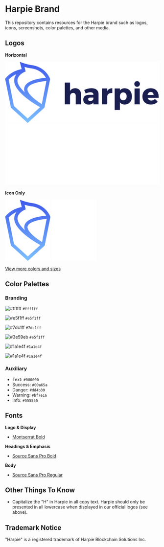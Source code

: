 # Harpie Brand

This repository contains resources for the Harpie brand such as logos, icons, screenshots, color palettes, and other media.

## Logos

**Horizontal**

<img src="/logo/Harpie-Logo@2x.png" alt="Harpie Logo Horizontal" height="200" />
<img src="/logo/Harpie-Logo-White@2x.png" alt="Harpie Logo Horizontal" height="200" />

**Icon Only**

<p float="left">
  <img src="/icons/Harpie-Icon@2x.png" alt="Harpie Icon Gradient" height="200" />
  <img src="/icons/Harpie-Icon-White@2x.png" alt="Harpie Icon Flat" height="200" />
</p>

[View more colors and sizes](/icons)

## Color Palettes

### Branding

![#ffffff](https://via.placeholder.com/25/ffffff/000000?text=+) `#ffffff`
 
![#e5f1ff](https://via.placeholder.com/25/e5f1ff/000000?text=+) `#e5f1ff`

![#7dc1ff](https://via.placeholder.com/25/7dc1ff/000000?text=+) `#7dc1ff`
 
![#3e59eb](https://via.placeholder.com/25/3e59eb/000000?text=+) `#e5f1ff`

![#1a1e4f](https://via.placeholder.com/25/1a1e4f/000000?text=+) `#1a1e4f`

![#1a1e4f](https://via.placeholder.com/25/1a1e4f/000000?text=+) `#1a1e4f`

### Auxiliary

- Text: `#000000`
- Success: `#00a65a`
- Danger: `#dd4b39`
- Warning: `#bf7e16`
- Info: `#555555`

## Fonts

**Logo & Display**

- [Montserrat Bold](https://fonts.google.com/specimen/Montserrat)

**Headings & Emphasis**

- [Source Sans Pro Bold](https://fonts.google.com/specimen/Source+Sans+Pro)

**Body** 

- [Source Sans Pro Regular](https://fonts.google.com/specimen/Source+Sans+Pro)

## Other Things To Know

- Capitalize the "H" in Harpie in all copy text. Harpie should only be presented in all lowercase when displayed in our official logos (see above).

## Trademark Notice

"Harpie" is a registered trademark of Harpie Blockchain Solutions Inc.
